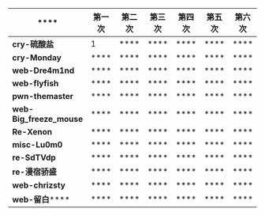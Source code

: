 | **** | **第一次** | **第二次** | **第三次** | **第四次** | **第五次** | **第六次** | **第七次** | **第八次** | **第九次** |
| --- | --- | --- | --- | --- | --- | --- | --- | --- | --- |
| **cry-硫酸盐** | 1 | **** | **** | **** | **** | **** | **** | **** | **** |
| **cry-Monday** | **** | **** | **** | **** | **** | **** | **** | **** | **** |
| **web-Dre4m1nd** | **** | **** | **** | **** | **** | **** | **** | **** | **** |
| **web-flyfish** | **** | **** | **** | **** | **** | **** | **** | **** | **** |
| **pwn-themaster** | **** | **** | **** | **** | **** | **** | **** | **** | **** |
| **web-Big_freeze_mouse** | **** | **** | **** | **** | **** | **** | **** | **** | **** |
| **Re-Xenon** | **** | **** | **** | **** | **** | **** | **** | **** | **** |
| **misc-Lu0m0** | **** | **** | **** | **** | **** | **** | **** | **** | **** |
| **re-SdTVdp** | **** | **** | **** | **** | **** | **** | **** | **** | **** |
| **re-漫宿骄盛** | **** | **** | **** | **** | **** | **** | **** | **** | **** |
| **web-chrizsty** | **** | **** | **** | **** | **** | **** | **** | **** | **** |
| **web-留白****** | **** | **** | **** | **** | **** | **** | **** | **** | **** |

